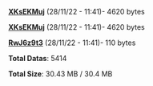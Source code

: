 [**XKsEKMuj**](/data/XKsEKMuj.txt) (28/11/22 - 11:41)- 4620 bytes

[**XKsEKMuj**](/data/XKsEKMuj.txt) (28/11/22 - 11:41)- 4620 bytes

[**RwJ6z9t3**](/data/RwJ6z9t3.txt) (28/11/22 - 11:41)- 110 bytes

**Total Datas**: 5414

**Total Size**: 30.43 MB / 30.4 MB